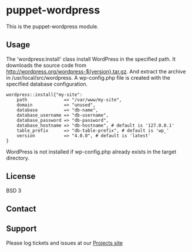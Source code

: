 puppet-wordpress
================

This is the puppet-wordpress module.

Usage
-----

The 'wordpress:install' class install WordPress in the specified path.
It downloads the source code from http://wordpress.org/wordpress-${version}.tar.gz.
And extract the archive in /usr/local/src/wordpress.
A wp-config.php file is created with the specified database configuration.

    wordpress::install{"my-site":
        path              => "/var/www/my-site",
        domain            => "unused",
        database          => "db-name",
        database_username => "db-username",
        database_password => "db-password",
        database_hostname => "db-hostname", # default is '127.0.0.1'
        table_prefix      => "db-table-prefix", # default is 'wp_'
        version           => "4.0.0", # default is 'latest'
    }

WordPress is not installed if wp-config.php already exists in the target directory.

License
-------

BSD 3

Contact
-------


Support
-------

Please log tickets and issues at our [Projects site](http://projects.example.com)
